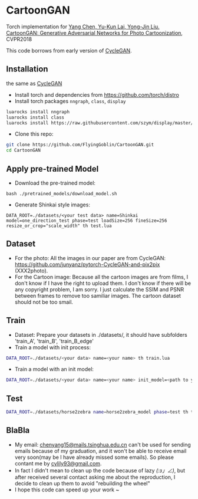 # CartoonGAN

Torch implementation for [Yang Chen, Yu-Kun Lai, Yong-Jin Liu. CartoonGAN: Generative Adversarial Networks for Photo Cartoonization](http://cg.cs.tsinghua.edu.cn/people/~Yongjin/CartoonGan-CVPR2018.pdf), CVPR2018

This code borrows from early version of [CycleGAN](https://github.com/junyanz/CycleGAN).

## Installation
the same as [CycleGAN](https://github.com/junyanz/CycleGAN)
- Install torch and dependencies from https://github.com/torch/distro
- Install torch packages `nngraph`, `class`, `display`
```bash
luarocks install nngraph
luarocks install class
luarocks install https://raw.githubusercontent.com/szym/display/master/display-scm-0.rockspec
```
- Clone this repo:
```bash
git clone https://github.com/FlyingGoblin/CartoonGAN.git
cd CartoonGAN
```

## Apply pre-trained Model
- Download the pre-trained model:
```
bash ./pretrained_models/download_model.sh
```
- Generate Shinkai style images:
```
DATA_ROOT=./datasets/<your test data> name=Shinkai model=one_direction_test phase=test loadSize=256 fineSize=256 resize_or_crop="scale_width" th test.lua
```

## Dataset
- For the photo:
All the images in our paper are from CycleGAN: https://github.com/junyanz/pytorch-CycleGAN-and-pix2pix (XXX2photo).
- For the Cartoon image:
Because all the cartoon images are from films, I don't know if I have the right to upload them. I don't know if there will be any copyright problem, I am sorry.
I just calculate the SSIM and PSNR between frames to remove too samiliar images.
The cartoon dataset should not be too smail.


## Train
- Dataset:
Prepare your datasets in ./datasets/<your data>, it should have subfolders 'train_A', 'train_B', 'train_B_edge'
- Train a model with init process:
```bash
DATA_ROOT=./datasets/<your data> name=<your name> th train.lua
```
- Train a model with an init model:
```bash
DATA_ROOT=./datasets/<your data> name=<your name> init_model=<path to your init model> th train.lua
```

## Test
```bash
DATA_ROOT=./datasets/horse2zebra name=horse2zebra_model phase=test th test.lua
```

## BlaBla
- My email: chenyang15@mails.tsinghua.edu.cn can't be used for sending emails because of my graduation, and it won't be able to receive email very soon(may be I have already missed some emails). So please contant me by cylily93@gmail.com.
- In fact I didn't mean to clean up the code because of lazy  _(:з」∠)_, but after received several contact asking me about the reproduction, I decide to clean up them to avoid "rebuilding the wheel"
- I hope this code can speed up your work ~
